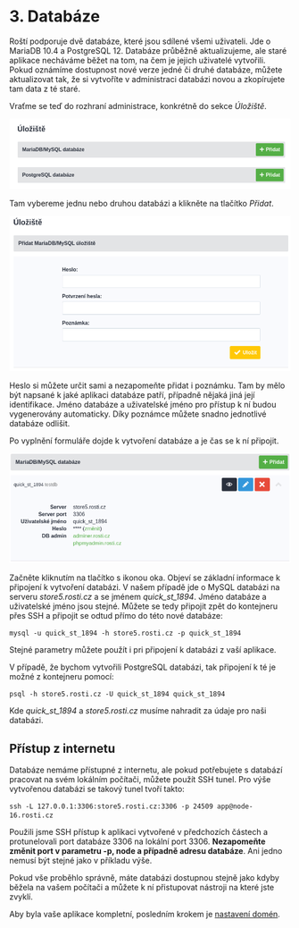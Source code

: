 # 3. Databáze

Roští podporuje dvě databáze, které jsou sdílené všemi uživateli. Jde o MariaDB 10.4 a PostgreSQL 12. Databáze průběžně aktualizujeme, ale staré aplikace necháváme běžet na tom, na čem je jejich uživatelé vytvořili. Pokud oznámíme dostupnost nové verze jedné či druhé databáze, můžete aktualizovat tak, že si vytvoříte v administraci databázi novou a zkopírujete tam data z té staré.

Vraťme se teď do rozhraní administrace, konkrétně do sekce *Úložiště*.

![Rozhraní pro databáze](../../imgs/databases_1.png)

Tam vybereme jednu nebo druhou databázi a klikněte na tlačítko *Přidat*.

![Přidání databáze](../../imgs/databases_2.png)

Heslo si můžete určit sami a nezapomeňte přidat i poznámku. Tam by mělo být napsané k jaké aplikaci databáze patří, případně nějaká jiná její identifikace. Jméno databáze a uživatelské jméno pro přístup k ní budou vygenerovány automaticky. Díky poznámce můžete snadno jednotlivé databáze odlišit.

Po vyplnění formuláře dojde k vytvoření databáze a je čas se k ní připojit.

![Připojení k databázi](../../imgs/databases_3.png)

Začněte kliknutím na tlačítko s ikonou oka. Objeví se základní informace k připojení k vytvoření databázi. V našem případě jde o MySQL databázi na serveru *store5.rosti.cz* a se jménem *quick_st_1894*. Jméno databáze a uživatelské jméno jsou stejné. Můžete se tedy připojit zpět do kontejneru přes SSH a připojit se odtud přímo do této nové databáze:

    mysql -u quick_st_1894 -h store5.rosti.cz -p quick_st_1894

Stejné parametry můžete použít i pri připojení k databázi z vaší aplikace.

V případě, že bychom vytvořili PostgreSQL databázi, tak připojení k té je možné z kontejneru pomocí:

    psql -h store5.rosti.cz -U quick_st_1894 quick_st_1894

Kde *quick_st_1894* a *store5.rosti.cz* musíme nahradit za údaje pro naši databázi.

## Přístup z internetu

Databáze nemáme přístupné z internetu, ale pokud potřebujete s databází pracovat na svém lokálním počítači, můžete použít SSH tunel. Pro výše vytvořenou databázi se takový tunel tvoří takto:

    ssh -L 127.0.0.1:3306:store5.rosti.cz:3306 -p 24509 app@node-16.rosti.cz

Použili jsme SSH přístup k aplikaci vytvořené v předchozích částech a protunelovali port databáze 3306 na lokální port 3306. **Nezapomeňte změnit port v parametru -p, node a případně adresu databáze**. Ani jedno nemusí být stejné jako v příkladu výše.

Pokud vše proběhlo správně, máte databázi dostupnou stejně jako kdyby běžela na vašem počítači a můžete k ní přistupovat nástroji na které jste zvyklí.

Aby byla vaše aplikace kompletní, posledním krokem je [nastavení domén](domains.md).
